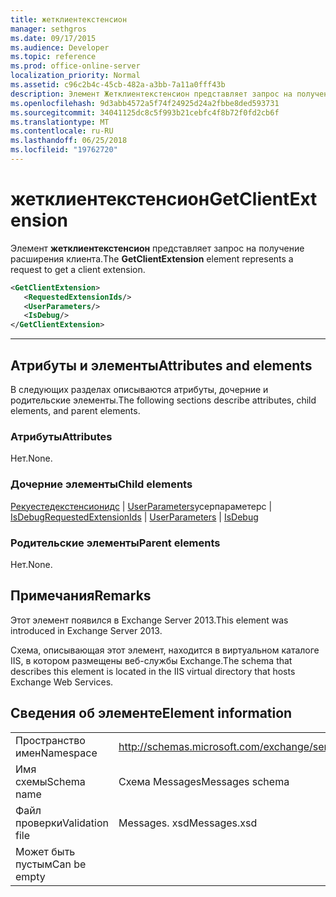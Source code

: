 ```yaml
---
title: жетклиентекстенсион
manager: sethgros
ms.date: 09/17/2015
ms.audience: Developer
ms.topic: reference
ms.prod: office-online-server
localization_priority: Normal
ms.assetid: c96c2b4c-45cb-482a-a3bb-7a11a0fff43b
description: Элемент Жетклиентекстенсион представляет запрос на получение расширения клиента.
ms.openlocfilehash: 9d3abb4572a5f74f24925d24a2fbbe8ded593731
ms.sourcegitcommit: 34041125dc8c5f993b21cebfc4f8b72f0fd2cb6f
ms.translationtype: MT
ms.contentlocale: ru-RU
ms.lasthandoff: 06/25/2018
ms.locfileid: "19762720"
---
```

# <a name="getclientextension"></a><span data-ttu-id="54965-103">жетклиентекстенсион</span><span class="sxs-lookup"><span data-stu-id="54965-103">GetClientExtension</span></span>

<span data-ttu-id="54965-104">Элемент **жетклиентекстенсион** представляет запрос на получение расширения клиента.</span><span class="sxs-lookup"><span data-stu-id="54965-104">The **GetClientExtension** element represents a request to get a client extension.</span></span> 
  
```XML
<GetClientExtension>
   <RequestedExtensionIds/>
   <UserParameters/>
   <IsDebug/>
</GetClientExtension>
```

 ****
## <a name="attributes-and-elements"></a><span data-ttu-id="54965-105">Атрибуты и элементы</span><span class="sxs-lookup"><span data-stu-id="54965-105">Attributes and elements</span></span>

<span data-ttu-id="54965-106">В следующих разделах описываются атрибуты, дочерние и родительские элементы.</span><span class="sxs-lookup"><span data-stu-id="54965-106">The following sections describe attributes, child elements, and parent elements.</span></span>
  
### <a name="attributes"></a><span data-ttu-id="54965-107">Атрибуты</span><span class="sxs-lookup"><span data-stu-id="54965-107">Attributes</span></span>

<span data-ttu-id="54965-108">Нет.</span><span class="sxs-lookup"><span data-stu-id="54965-108">None.</span></span>
  
### <a name="child-elements"></a><span data-ttu-id="54965-109">Дочерние элементы</span><span class="sxs-lookup"><span data-stu-id="54965-109">Child elements</span></span>

<span data-ttu-id="54965-110">[Рекуестедекстенсионидс](requestedextensionids.md) | [UserParameters](userparameters.md)усерпараметерс | [IsDebug](isdebug.md)</span><span class="sxs-lookup"><span data-stu-id="54965-110">[RequestedExtensionIds](requestedextensionids.md) | [UserParameters](userparameters.md) | [IsDebug](isdebug.md)</span></span>
  
### <a name="parent-elements"></a><span data-ttu-id="54965-111">Родительские элементы</span><span class="sxs-lookup"><span data-stu-id="54965-111">Parent elements</span></span>

<span data-ttu-id="54965-112">Нет.</span><span class="sxs-lookup"><span data-stu-id="54965-112">None.</span></span>
  
## <a name="remarks"></a><span data-ttu-id="54965-113">Примечания</span><span class="sxs-lookup"><span data-stu-id="54965-113">Remarks</span></span>

<span data-ttu-id="54965-114">Этот элемент появился в Exchange Server 2013.</span><span class="sxs-lookup"><span data-stu-id="54965-114">This element was introduced in Exchange Server 2013.</span></span>
  
<span data-ttu-id="54965-115">Схема, описывающая этот элемент, находится в виртуальном каталоге IIS, в котором размещены веб-службы Exchange.</span><span class="sxs-lookup"><span data-stu-id="54965-115">The schema that describes this element is located in the IIS virtual directory that hosts Exchange Web Services.</span></span>
  
## <a name="element-information"></a><span data-ttu-id="54965-116">Сведения об элементе</span><span class="sxs-lookup"><span data-stu-id="54965-116">Element information</span></span>

|||
|:-----|:-----|
|<span data-ttu-id="54965-117">Пространство имен</span><span class="sxs-lookup"><span data-stu-id="54965-117">Namespace</span></span>  <br/> |http://schemas.microsoft.com/exchange/services/2006/messages  <br/> |
|<span data-ttu-id="54965-118">Имя схемы</span><span class="sxs-lookup"><span data-stu-id="54965-118">Schema name</span></span>  <br/> |<span data-ttu-id="54965-119">Схема Messages</span><span class="sxs-lookup"><span data-stu-id="54965-119">Messages schema</span></span>  <br/> |
|<span data-ttu-id="54965-120">Файл проверки</span><span class="sxs-lookup"><span data-stu-id="54965-120">Validation file</span></span>  <br/> |<span data-ttu-id="54965-121">Messages. xsd</span><span class="sxs-lookup"><span data-stu-id="54965-121">Messages.xsd</span></span>  <br/> |
|<span data-ttu-id="54965-122">Может быть пустым</span><span class="sxs-lookup"><span data-stu-id="54965-122">Can be empty</span></span>  <br/> ||
   

